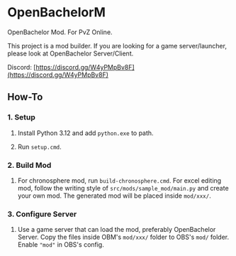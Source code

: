 # OpenBachelorM

OpenBachelor Mod. For PvZ Online.

This project is a mod builder. If you are looking for a game server/launcher, please look at OpenBachelor Server/Client.

Discord: [https://discord.gg/W4yPMpBv8F](https://discord.gg/W4yPMpBv8F)

## How-To

### 1. Setup

1. Install Python 3.12 and add `python.exe` to path.

2. Run `setup.cmd`.

### 2. Build Mod

1. For chronosphere mod, run `build-chronosphere.cmd`. For excel editing mod, follow the writing style of `src/mods/sample_mod/main.py` and create your own mod. The generated mod will be placed inside `mod/xxx/`.

### 3. Configure Server

1. Use a game server that can load the mod, preferably OpenBachelor Server. Copy the files inside OBM's `mod/xxx/` folder to OBS's `mod/` folder. Enable `"mod"` in OBS's config.
